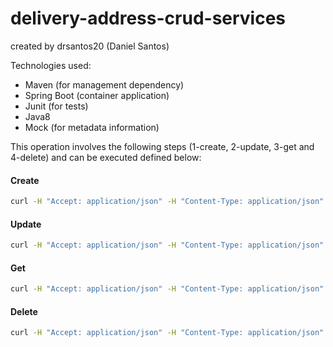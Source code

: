 # delivery-address-crud-services
created by drsantos20 (Daniel Santos)

Technologies used:
- Maven (for management dependency)
- Spring Boot (container application)
- Junit (for tests)
- Java8
- Mock (for metadata information)

This operation involves the following steps (1-create, 2-update, 3-get and 4-delete) and can be executed defined below:


#### Create

```sh
curl -H "Accept: application/json" -H "Content-Type: application/json"  -X POST -d '{"street":"Rua 2","number":"02","zipCodeNumber":"06753161","city":"Abc","state":"RJ"}' http://localhost:8090/
```

#### Update

```sh
curl -H "Accept: application/json" -H "Content-Type: application/json"  -X PUT -d '{"id":"51813861-cf5e-449b-b622-ecfe55e59543","street":"palm parkway","number":"55555","zipCodeNumber":"06753163","neighbourhood":null,"city":"miami","state":"FL","extraField":null}' http://localhost:8090/
```

#### Get

```sh
curl -H "Accept: application/json" -H "Content-Type: application/json"  -X GET http://localhost:8090/51813861-cf5e-449b-b622-ecfe55e59543
```

#### Delete

```sh
curl -H "Accept: application/json" -H "Content-Type: application/json"  -X DELETE http://localhost:8090/51813861-cf5e-449b-b622-ecfe55e59543
```